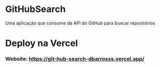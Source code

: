 # GitHubSearch
Uma aplicação que consome da API do GitHub para buscar repositórios

# Deploy na Vercel
### Website: https://git-hub-search-dbarrosss.vercel.app/
